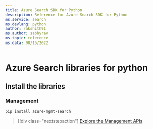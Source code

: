 ```yaml
---
title: Azure Search SDK for Python
description: Reference for Azure Search SDK for Python
ms.service: search
ms.devlang: python
author: rakshith91
ms.author: sabhyrav
ms.topic: reference
ms.data: 08/15/2022
---
```

# Azure Search libraries for python

## Install the libraries


### Management

```bash
pip install azure-mgmt-search
```
> [!div class="nextstepaction"]
> [Explore the Management APIs](/python/api/overview/azure/search/management)